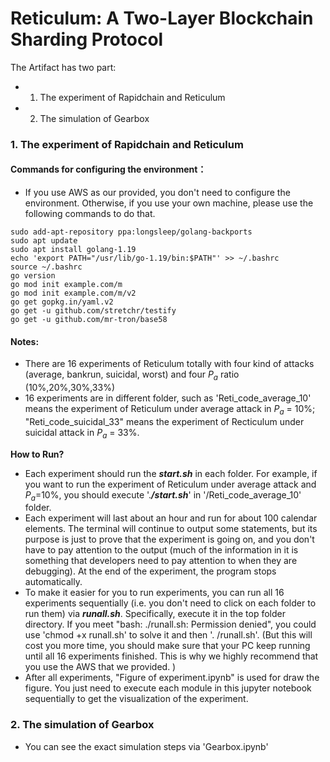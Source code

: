 <!-- @format -->

# Reticulum: A Two-Layer Blockchain Sharding Protocol

The Artifact has two part:

- 1. The experiment of Rapidchain and Reticulum
- 2. The simulation of Gearbox

### 1. The experiment of Rapidchain and Reticulum

#### Commands for configuring the environment：

- If you use AWS as our provided, you don't need to configure the environment. Otherwise, if you use your own machine, please use the following commands to do that.

```chmod +x start.sh
sudo add-apt-repository ppa:longsleep/golang-backports
sudo apt update
sudo apt install golang-1.19
echo 'export PATH="/usr/lib/go-1.19/bin:$PATH"' >> ~/.bashrc
source ~/.bashrc
go version
go mod init example.com/m
go mod init example.com/m/v2
go get gopkg.in/yaml.v2
go get -u github.com/stretchr/testify
go get -u github.com/mr-tron/base58
```

#### Notes:

- There are 16 experiments of Reticulum totally with four kind of attacks (average, bankrun, suicidal, worst) and four $P_a$ ratio (10%,20%,30%,33%)
- 16 experiments are in different folder, such as 'Reti_code_average_10' means the experiment of Reticulum under average attack in $P_a$ = 10%; "Reti_code_suicidal_33" means the experiment of Recticulum under suicidal attack in $P_a$ = 33%.

**How to Run?**

- Each experiment should run the **_start.sh_** in each folder. For example, if you want to run the experiment of Reticulum under average attack and $P_a$=10%, you should execute '.**_/start.sh_**' in '/Reti_code_average_10' folder.
- Each experiment will last about an hour and run for about 100 calendar elements. The terminal will continue to output some statements, but its purpose is just to prove that the experiment is going on, and you don't have to pay attention to the output (much of the information in it is something that developers need to pay attention to when they are debugging). At the end of the experiment, the program stops automatically.
- To make it easier for you to run experiments, you can run all 16 experiments sequentially (i.e. you don't need to click on each folder to run them) via **_runall.sh_**. Specifically, execute it in the top folder directory. If you meet "bash: ./runall.sh: Permission denied", you could use 'chmod +x runall.sh' to solve it and then '. /runall.sh'. (But this will cost you more time, you should make sure that your PC keep running until all 16 experiments finished. This is why we highly recommend that you use the AWS that we provided. )
- After all experiments, "Figure of experiment.ipynb" is used for draw the figure. You just need to execute each module in this jupyter notebook sequentially to get the visualization of the experiment.

### 2. The simulation of Gearbox

- You can see the exact simulation steps via 'Gearbox.ipynb'
